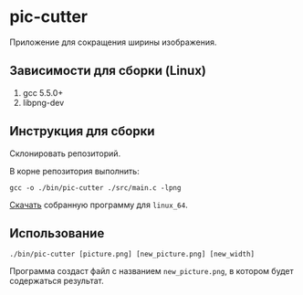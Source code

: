 pic-cutter
==========

Приложение для сокращения ширины изображения.

Зависимости для сборки (Linux)
------------------------------

1. gcc 5.5.0+
2. libpng-dev


Инструкция для сборки
---------------------

Склонировать репозиторий.

В корне репозитория выполнить:
```
gcc -o ./bin/pic-cutter ./src/main.c -lpng
```

[Скачать](https://drive.google.com/drive/folders/1tDSbGuJF8YoWFjlVid0BxNcEUbJf09Y8?usp=sharing) собранную программу для `linux_64`.

Использование
-------------

```
./bin/pic-cutter [picture.png] [new_picture.png] [new_width]
```
Программа создаст файл с названием `new_picture.png`, в котором будет содержаться результат.